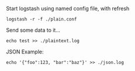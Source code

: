 Start logstash using named config file, with refresh
```
logstash -r -f ./plain.conf
```

Send some data to it...
```
echo test >> ./plaintext.log
```

JSON Example:
```
echo '{"foo":123, "bar":"baz"}' >> ./json.log
```
